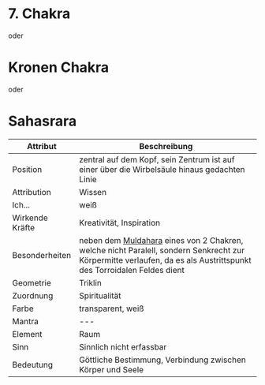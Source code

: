 # 7. Chakra
oder
# Kronen Chakra
oder
# Sahasrara

| Attribut        | Beschreibung                                                                                                                                                                                   |
| --------------- | ---------------------------------------------------------------------------------------------------------------------------------------------------------------------------------------------- |
| Position        | zentral auf dem Kopf, sein Zentrum ist auf einer über die Wirbelsäule hinaus gedachten Linie                                                                                                   |
| Attribution     | Wissen                                                                                                                                                                                         |
| Ich...          | weiß                                                                                                                                                                                           |
| Wirkende Kräfte | Kreativität, Inspiration                                                                                                                                                                       |
| Besonderheiten  | neben dem [Muldahara](1.%20Chakra.md#Muldahara) eines von 2 Chakren, welche nicht Paralell, sondern Senkrecht zur Körpermitte verlaufen, da es als Austrittspunkt des Torroidalen Feldes dient |
| Geometrie       | Triklin                                                                                                                                                                                        |
| Zuordnung       | Spiritualität                                                                                                                                                                                  |
| Farbe           | transparent, weiß                                                                                                                                                                              |
| Mantra          | ---                                                                                                                                                                                            |
| Element         | Raum                                                                                                                                                                                           |
| Sinn            | Sinnlich nicht erfassbar                                                                                                                                                                       |
| Bedeutung       | Göttliche Bestimmung, Verbindung zwischen Körper und Seele                                                                                                                                     |
